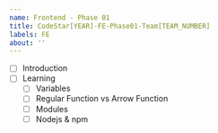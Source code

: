 ```yaml
---
name: Frontend - Phase 01
title: CodeStar[YEAR]-FE-Phase01-Team[TEAM_NUMBER]
labels: FE
about: ''
---
```


-   [ ] Introduction
-   [ ] Learning
    -   [ ] Variables
    -   [ ] Regular Function vs Arrow Function
    -   [ ] Modules
    -   [ ] Nodejs & npm
